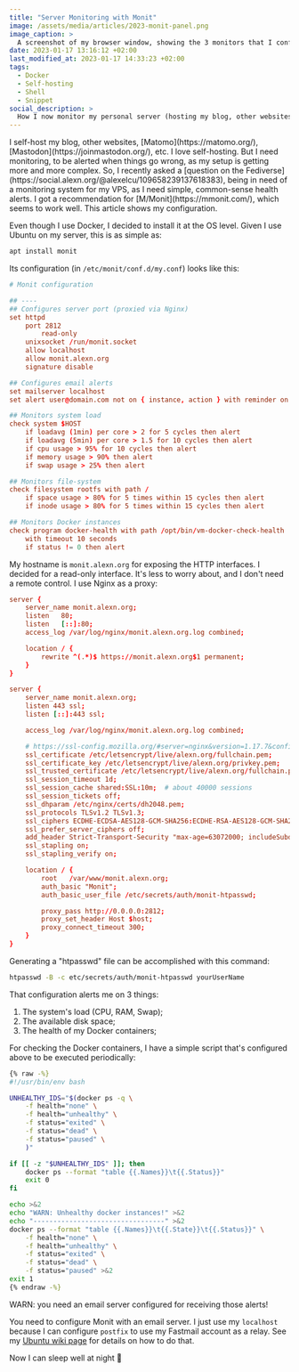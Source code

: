 ```yaml
---
title: "Server Monitoring with Monit"
image: /assets/media/articles/2023-monit-panel.png
image_caption: >
  A screenshot of my browser window, showing the 3 monitors that I configured in Monit, all green-lit, indicating that everything is fine.
date: 2023-01-17 13:16:12 +02:00
last_modified_at: 2023-01-17 14:33:23 +02:00
tags:
  - Docker
  - Self-hosting
  - Shell
  - Snippet
social_description: >
  How I now monitor my personal server (hosting my blog, other websites, Matomo, Mastodon, etc.).
---
```


<p class="intro withcap" markdown=1>
  I self-host my blog, other websites, [Matomo](https://matomo.org/), [Mastodon](https://joinmastodon.org/), etc. I love self-hosting. But I need monitoring, to be alerted when things go wrong, as my setup is getting more and more complex. So, I recently asked a [question on the Fediverse](https://social.alexn.org/@alexelcu/109658239137618383), being in need of a monitoring system for my VPS, as I need simple, common-sense health alerts. I got a recommendation for [M/Monit](https://mmonit.com/), which seems to work well. This article shows my configuration.
</p>

Even though I use Docker, I decided to install it at the OS level. Given I use Ubuntu on my server, this is as simple as:

```sh
apt install monit
```

Its configuration (in `/etc/monit/conf.d/my.conf`) looks like this:

```conf
# Monit configuration

## ----
## Configures server port (proxied via Nginx)
set httpd 
    port 2812
        read-only
    unixsocket /run/monit.socket
    allow localhost
    allow monit.alexn.org
    signature disable

## Configures email alerts
set mailserver localhost
set alert user@domain.com not on { instance, action } with reminder on 500 cycles

## Monitors system load
check system $HOST
    if loadavg (1min) per core > 2 for 5 cycles then alert
    if loadavg (5min) per core > 1.5 for 10 cycles then alert
    if cpu usage > 95% for 10 cycles then alert
    if memory usage > 90% then alert
    if swap usage > 25% then alert

## Monitors file-system
check filesystem rootfs with path /
    if space usage > 80% for 5 times within 15 cycles then alert
    if inode usage > 80% for 5 times within 15 cycles then alert

## Monitors Docker instances
check program docker-health with path /opt/bin/vm-docker-check-health
    with timeout 10 seconds
    if status != 0 then alert
```

My hostname is `monit.alexn.org` for exposing the HTTP interfaces. I decided for a read-only interface. It's less to worry about, and I don't need a remote control. I use Nginx as a proxy:

```conf
server {
    server_name monit.alexn.org;
    listen   80;
    listen   [::]:80;
    access_log /var/log/nginx/monit.alexn.org.log combined;

    location / {
        rewrite ^(.*)$ https://monit.alexn.org$1 permanent;
    }
}

server {
    server_name monit.alexn.org;
    listen 443 ssl;
    listen [::]:443 ssl;

    access_log /var/log/nginx/monit.alexn.org.log combined;

    # https://ssl-config.mozilla.org/#server=nginx&version=1.17.7&config=intermediate&openssl=1.1.1k&guideline=5.6
    ssl_certificate /etc/letsencrypt/live/alexn.org/fullchain.pem;
    ssl_certificate_key /etc/letsencrypt/live/alexn.org/privkey.pem;
    ssl_trusted_certificate /etc/letsencrypt/live/alexn.org/fullchain.pem;
    ssl_session_timeout 1d;
    ssl_session_cache shared:SSL:10m;  # about 40000 sessions
    ssl_session_tickets off;
    ssl_dhparam /etc/nginx/certs/dh2048.pem;
    ssl_protocols TLSv1.2 TLSv1.3;
    ssl_ciphers ECDHE-ECDSA-AES128-GCM-SHA256:ECDHE-RSA-AES128-GCM-SHA256:ECDHE-ECDSA-AES256-GCM-SHA384:ECDHE-RSA-AES256-GCM-SHA384:ECDHE-ECDSA-CHACHA20-POLY1305:ECDHE-RSA-CHACHA20-POLY1305:DHE-RSA-AES128-GCM-SHA256:DHE-RSA-AES256-GCM-SHA384;
    ssl_prefer_server_ciphers off;
    add_header Strict-Transport-Security "max-age=63072000; includeSubdomains; preload";
    ssl_stapling on;
    ssl_stapling_verify on;

    location / {
        root   /var/www/monit.alexn.org;
        auth_basic "Monit";
        auth_basic_user_file /etc/secrets/auth/monit-htpasswd; 

        proxy_pass http://0.0.0.0:2812;
        proxy_set_header Host $host;
        proxy_connect_timeout 300;
    }
}
```

Generating a "htpasswd" file can be accomplished with this command:

```sh
htpasswd -B -c etc/secrets/auth/monit-htpasswd yourUserName
```

That configuration alerts me on 3 things:

1. The system's load (CPU, RAM, Swap);
2. The available disk space;
3. The health of my Docker containers;

For checking the Docker containers, I have a simple script that's configured above to be executed periodically:

```sh
{% raw -%}
#!/usr/bin/env bash

UNHEALTHY_IDS="$(docker ps -q \
    -f health="none" \
    -f health="unhealthy" \
    -f status="exited" \
    -f status="dead" \
    -f status="paused" \
    )"

if [[ -z "$UNHEALTHY_IDS" ]]; then
    docker ps --format "table {{.Names}}\t{{.Status}}"
    exit 0
fi

echo >&2
echo "WARN: Unhealthy docker instances!" >&2
echo "---------------------------------" >&2
docker ps --format "table {{.Names}}\t{{.State}}\t{{.Status}}" \
    -f health="none" \
    -f health="unhealthy" \
    -f status="exited" \
    -f status="dead" \
    -f status="paused" >&2
exit 1
{% endraw -%}
```

<p class="warn-bubble" markdown="1">
  WARN: you need an email server configured for receiving those alerts!
</p>

You need to configure Monit with an email server. I just use my `localhost` because I can configure `postfix` to use my Fastmail account as a relay. See my [Ubuntu wiki page](../_wiki/ubuntu-server.md) for details on how to do that.

Now I can sleep well at night 🥱
